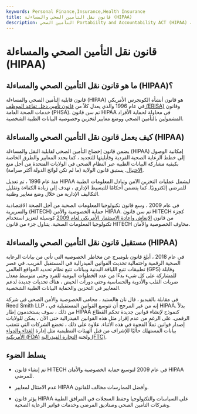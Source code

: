 ```yaml
---
keywords: Personal Finance,Insurance,Health Insurance
title: قانون نقل التأمين الصحي والمساءلة (HIPAA)
description: التأمين الصحي Portabiilty and Accountability ACT (HIPAA) هو قانون أنشأه الكونجرس الأمريكي في عام 1996 لضمان خصوصية البيانات الطبية الشخصية.
---
```


# قانون نقل التأمين الصحي والمساءلة (HIPAA)
## ما هو قانون نقل التأمين الصحي والمساءلة (HIPAA)؟

قانون قابلية التأمين الصحي والمساءلة (HIPAA) هو قانون أنشأه الكونجرس الأمريكي في عام 1996 والذي يعدل كلاً من [قانون تأمين دخل تقاعد الموظف (ERISA)](/erisa) وقانون خدمات الصحة العامة (PHSA). تم سن قانون HIPAA في محاولة لحماية الأفراد المشمولين بالتأمين الصحي ووضع معايير لتخزين وخصوصية البيانات الطبية الشخصية.

## كيف يعمل قانون نقل التأمين الصحي والمساءلة (HIPAA)

يضمن قانون إخضاع التأمين الصحي لقابلية النقل والمساءلة (HIPAA) إمكانية الوصول إلى خطط الرعاية الصحية الفردية وقابليتها للتجديد ، كما يحدد المعايير والطرق الخاصة بكيفية مشاركة البيانات الطبية عبر النظام الصحي في الولايات المتحدة من أجل منع [الاحتيال](/fraud). يستبق قانون الولاية (ما لم تكن لوائح الدولة أكثر صرامة).

منذ عام 1996 ، تم تعديل HIPAA ليشمل عمليات التخزين الآمن وتبادل المعلومات الطبية للمرضى إلكترونيًا. كما يتضمن أحكامًا للتبسيط الإداري ، تهدف إلى زيادة الكفاءة وتقليل التكاليف الإدارية من خلال وضع معايير وطنية.

في عام 2009 ، وسع قانون تكنولوجيا المعلومات الصحية من أجل الصحة الاقتصادية والسريرية (HITECH) حماية الخصوصية والأمن HIPAA. تم سن قانون HITECH كجزء من قانون [الإنعاش وإعادة الاستثمار الأمريكي لعام 2009](/american-recovery-and-reinvestment-act) كوسيلة لتعزيز استخدام تكنولوجيا المعلومات الصحية. يتناول جزء من قانون HITECH مخاوف الخصوصية والأمان.

## مستقبل قانون نقل التأمين الصحي والمساءلة (HIPAA)

في عام 2018 ، أبلغ قانون بلومبرج عن مخاطر الخصوصية التي تأتي من بيانات الرعاية الصحية الرقمية واحتمالية تحديث القوانين الفيدرالية في المستقبل القريب. في عصر تطبيقات تتبع اللياقة البدنية وبيانات تتبع نظام تحديد المواقع العالمي (GPS) وقابلة للمشاركة على كل شيء بدءًا من عدد الخطوات اليومية للفرد وحتى متوسط معدل ضربات القلب والأدوية والحساسية وحتى دورات الحيض ، هناك تحديات جديدة لدعم المعايير في التخزين والحماية البيانات الطبية الشخصية.

في مقابلة بالفيديو ، قال نان هالستيد ، محامي الخصوصية والأمن الصحي في شركة Reed Smith LLP ، إنه من غير المرجح أن تتوسع القوانين المستقبلية في HIPAA. بدلاً من ذلك ، سوف يستخدمون إطار HIPAA كنموذج لإنشاء قوانين جديدة تحكم القطاع الرقمي. على الرغم من عدم إقرار مثل هذه القوانين الفيدرالية حتى الآن ، يمكن للولايات إصدار قوانين تملأ الفجوة في هذه الأثناء. علاوة على ذلك ، تخضع الشركات التي تتعقب بيانات المستهلك حاليًا للإشراف من قبل الهيئات التنظيمية مثل إدارة [الغذاء والدواء](/fda) [الأمريكية (FDA)](/fda) ولجنة [التجارة الفيدرالية (FTC)](/ftc).

## يسلط الضوء

- تم إنشاء قانون HITECH في عام 2009 لتوسيع حماية الخصوصية والأمان HIPAA للمرضى.

- عدم الامتثال لمعايير HIPAA وأفضل الممارسات مخالف للقانون.

- يؤثر قانون HIPAA على السياسات والتكنولوجيا وحفظ السجلات في المرافق الطبية وشركات التأمين الصحي وصناديق المرضى وخدمات فواتير الرعاية الصحية.

